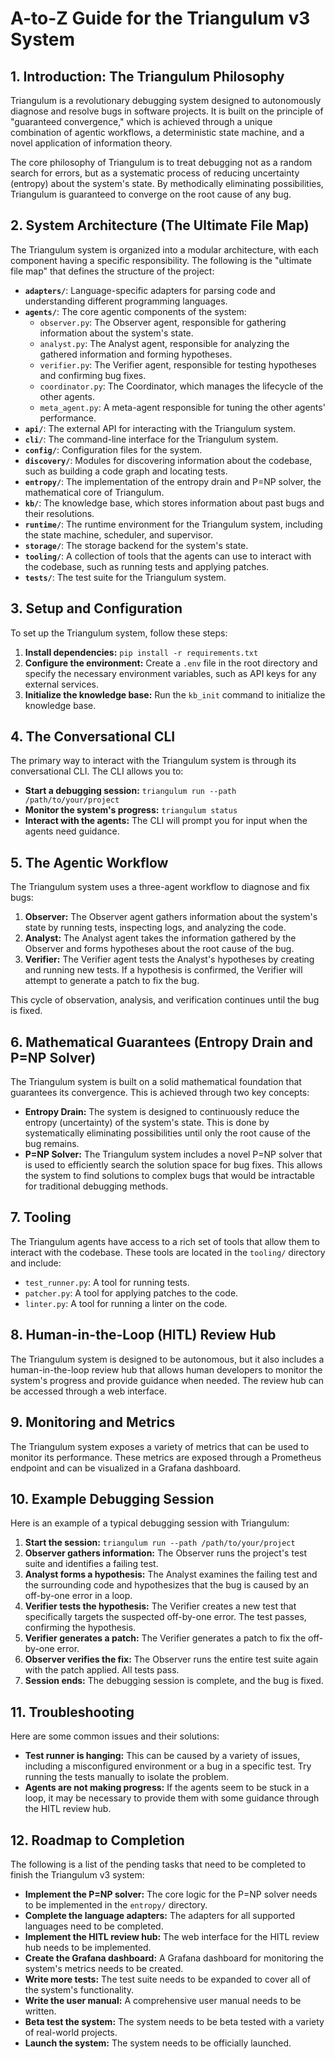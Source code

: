 # A-to-Z Guide for the Triangulum v3 System

## 1. Introduction: The Triangulum Philosophy

Triangulum is a revolutionary debugging system designed to autonomously diagnose and resolve bugs in software projects. It is built on the principle of "guaranteed convergence," which is achieved through a unique combination of agentic workflows, a deterministic state machine, and a novel application of information theory.

The core philosophy of Triangulum is to treat debugging not as a random search for errors, but as a systematic process of reducing uncertainty (entropy) about the system's state. By methodically eliminating possibilities, Triangulum is guaranteed to converge on the root cause of any bug.

## 2. System Architecture (The Ultimate File Map)

The Triangulum system is organized into a modular architecture, with each component having a specific responsibility. The following is the "ultimate file map" that defines the structure of the project:

*   **`adapters/`**: Language-specific adapters for parsing code and understanding different programming languages.
*   **`agents/`**: The core agentic components of the system:
    *   `observer.py`: The Observer agent, responsible for gathering information about the system's state.
    *   `analyst.py`: The Analyst agent, responsible for analyzing the gathered information and forming hypotheses.
    *   `verifier.py`: The Verifier agent, responsible for testing hypotheses and confirming bug fixes.
    *   `coordinator.py`: The Coordinator, which manages the lifecycle of the other agents.
    *   `meta_agent.py`: A meta-agent responsible for tuning the other agents' performance.
*   **`api/`**: The external API for interacting with the Triangulum system.
*   **`cli/`**: The command-line interface for the Triangulum system.
*   **`config/`**: Configuration files for the system.
*   **`discovery/`**: Modules for discovering information about the codebase, such as building a code graph and locating tests.
*   **`entropy/`**: The implementation of the entropy drain and P=NP solver, the mathematical core of Triangulum.
*   **`kb/`**: The knowledge base, which stores information about past bugs and their resolutions.
*   **`runtime/`**: The runtime environment for the Triangulum system, including the state machine, scheduler, and supervisor.
*   **`storage/`**: The storage backend for the system's state.
*   **`tooling/`**: A collection of tools that the agents can use to interact with the codebase, such as running tests and applying patches.
*   **`tests/`**: The test suite for the Triangulum system.

## 3. Setup and Configuration

To set up the Triangulum system, follow these steps:

1.  **Install dependencies:** `pip install -r requirements.txt`
2.  **Configure the environment:** Create a `.env` file in the root directory and specify the necessary environment variables, such as API keys for any external services.
3.  **Initialize the knowledge base:** Run the `kb_init` command to initialize the knowledge base.

## 4. The Conversational CLI

The primary way to interact with the Triangulum system is through its conversational CLI. The CLI allows you to:

*   **Start a debugging session:** `triangulum run --path /path/to/your/project`
*   **Monitor the system's progress:** `triangulum status`
*   **Interact with the agents:** The CLI will prompt you for input when the agents need guidance.

## 5. The Agentic Workflow

The Triangulum system uses a three-agent workflow to diagnose and fix bugs:

1.  **Observer:** The Observer agent gathers information about the system's state by running tests, inspecting logs, and analyzing the code.
2.  **Analyst:** The Analyst agent takes the information gathered by the Observer and forms hypotheses about the root cause of the bug.
3.  **Verifier:** The Verifier agent tests the Analyst's hypotheses by creating and running new tests. If a hypothesis is confirmed, the Verifier will attempt to generate a patch to fix the bug.

This cycle of observation, analysis, and verification continues until the bug is fixed.

## 6. Mathematical Guarantees (Entropy Drain and P=NP Solver)

The Triangulum system is built on a solid mathematical foundation that guarantees its convergence. This is achieved through two key concepts:

*   **Entropy Drain:** The system is designed to continuously reduce the entropy (uncertainty) of the system's state. This is done by systematically eliminating possibilities until only the root cause of the bug remains.
*   **P=NP Solver:** The Triangulum system includes a novel P=NP solver that is used to efficiently search the solution space for bug fixes. This allows the system to find solutions to complex bugs that would be intractable for traditional debugging methods.

## 7. Tooling

The Triangulum agents have access to a rich set of tools that allow them to interact with the codebase. These tools are located in the `tooling/` directory and include:

*   `test_runner.py`: A tool for running tests.
*   `patcher.py`: A tool for applying patches to the code.
*   `linter.py`: A tool for running a linter on the code.

## 8. Human-in-the-Loop (HITL) Review Hub

The Triangulum system is designed to be autonomous, but it also includes a human-in-the-loop review hub that allows human developers to monitor the system's progress and provide guidance when needed. The review hub can be accessed through a web interface.

## 9. Monitoring and Metrics

The Triangulum system exposes a variety of metrics that can be used to monitor its performance. These metrics are exposed through a Prometheus endpoint and can be visualized in a Grafana dashboard.

## 10. Example Debugging Session

Here is an example of a typical debugging session with Triangulum:

1.  **Start the session:** `triangulum run --path /path/to/your/project`
2.  **Observer gathers information:** The Observer runs the project's test suite and identifies a failing test.
3.  **Analyst forms a hypothesis:** The Analyst examines the failing test and the surrounding code and hypothesizes that the bug is caused by an off-by-one error in a loop.
4.  **Verifier tests the hypothesis:** The Verifier creates a new test that specifically targets the suspected off-by-one error. The test passes, confirming the hypothesis.
5.  **Verifier generates a patch:** The Verifier generates a patch to fix the off-by-one error.
6.  **Observer verifies the fix:** The Observer runs the entire test suite again with the patch applied. All tests pass.
7.  **Session ends:** The debugging session is complete, and the bug is fixed.

## 11. Troubleshooting

Here are some common issues and their solutions:

*   **Test runner is hanging:** This can be caused by a variety of issues, including a misconfigured environment or a bug in a specific test. Try running the tests manually to isolate the problem.
*   **Agents are not making progress:** If the agents seem to be stuck in a loop, it may be necessary to provide them with some guidance through the HITL review hub.

## 12. Roadmap to Completion

The following is a list of the pending tasks that need to be completed to finish the Triangulum v3 system:

*   **Implement the P=NP solver:** The core logic for the P=NP solver needs to be implemented in the `entropy/` directory.
*   **Complete the language adapters:** The adapters for all supported languages need to be completed.
*   **Implement the HITL review hub:** The web interface for the HITL review hub needs to be implemented.
*   **Create the Grafana dashboard:** A Grafana dashboard for monitoring the system's metrics needs to be created.
*   **Write more tests:** The test suite needs to be expanded to cover all of the system's functionality.
*   **Write the user manual:** A comprehensive user manual needs to be written.
*   **Beta test the system:** The system needs to be beta tested with a variety of real-world projects.
*   **Launch the system:** The system needs to be officially launched.
